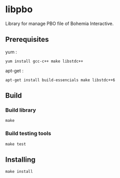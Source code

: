# libpbo
Library for manage PBO file of Bohemia Interactive.

## Prerequisites
yum :
```
yum install gcc-c++ make libstdc++
```

apt-get :
```
apt-get install build-essencials make libstdc++6
```

## Build
### Build library
```
make
```
### Build testing tools
```
make test
```

## Installing
```
make install
```
